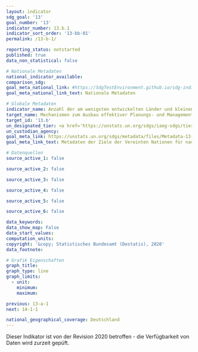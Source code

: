 ```yaml
---
layout: indicator
sdg_goal: '13'
goal_number: '13'
indicator_number: 13.b.1
indicator_sort_order: '13-bb-01'
permalink: /13-b-1/

reporting_status: notstarted
published: true
data_non_statistical: false

# Nationale Metadaten
national_indicator_available: 
comparison_sdg: 
goal_meta_national_link: #https://SdgTestEnvironment.github.io/sdg-indicators/public/MetaDe/13.b.1.pdf
goal_meta_national_link_text: Nationale Metadaten

# Globale Metadaten
indicator_name: Anzahl der am wenigsten entwickelten Länder und kleinen Inselentwicklungsländer mit national festgelegten Beiträgen, langfristigen Strategien, nationalen Anpassungsplänen und Strategien, die in Anpassungsmitteilungen und nationalen Mitteilungen gemeldet werden
target_name: Mechanismen zum Ausbau effektiver Planungs- und Managementkapazitäten im Bereich des Klimawandels in den am wenigsten entwickelten Ländern und kleinen Inselentwicklungsländern fördern, unter anderem mit gezielter Ausrichtung auf Frauen, junge Menschen sowie lokale und marginalisierte Gemeinwesen
target_id: '13.b'
un_designated_tier: <a href='https://unstats.un.org/sdgs/iaeg-sdgs/tier-classification/' title='Klicken Sie hier um weitere Informationen zur UN-Tier-Klassifikation zu erhalten.'>Tier II</a>
un_custodian_agency: 
goal_meta_link: https://unstats.un.org/sdgs/metadata/files/Metadata-13-0b-01.pdf
goal_meta_link_text: Metadaten der Ziele der Vereinten Nationen für nachhaltige Entwicklung

# Datenquellen
source_active_1: false

source_active_2: false

source_active_3: false

source_active_4: false

source_active_5: false

source_active_6: false

data_keywords: 
data_show_map: False
data_start_values: 
computation_units: 
copyright: '&copy; Statistisches Bundesamt (Destatis), 2020'
data_footnote: 

# Grafik Eigenschaften
graph_title: 
graph_type: line
graph_limits: 
  - unit: 
    minimum: 
    maximum: 

previous: 13-a-1
next: 14-1-1

national_geographical_coverage: Deutschland
---
```


<span style="text-align: center"><i class="fa fa-exclamation-triangle" aria-hidden="true"></i> Dieser Indikator ist von der Revision 2020 betroffen - die Verfügbarkeit von Daten wird zurzeit gepüft. <i class="fa fa-exclamation-triangle" aria-hidden="true"></i></span>